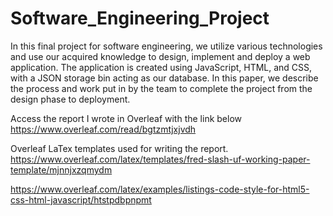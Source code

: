 # Software_Engineering_Project

In this final project for software engineering, we utilize various technologies and use our acquired knowledge to design, implement and deploy a web application. The application is created using JavaScript, HTML, and CSS, with a JSON storage bin acting as our database. In this paper, we describe the process and work put in by the team to complete the project from the design phase to deployment.

Access the report I wrote in Overleaf with the link below
https://www.overleaf.com/read/bgtzmtjxjvdh

Overleaf LaTex templates used for writing the report.  
https://www.overleaf.com/latex/templates/fred-slash-uf-working-paper-template/mjnnjxzqmydm

https://www.overleaf.com/latex/examples/listings-code-style-for-html5-css-html-javascript/htstpdbpnpmt
